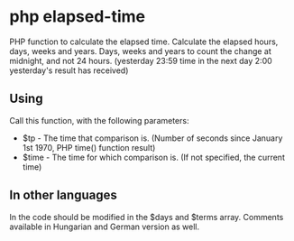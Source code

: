 # php elapsed-time
PHP function to calculate the elapsed time. Calculate the elapsed hours, days, weeks and years. Days, weeks and years to count the change at midnight, and not 24 hours. (yesterday 23:59 time in the next day 2:00 yesterday's result has received)

## Using
Call this function, with the following parameters:
* $tp - The time that comparison is. (Number of seconds since January 1st 1970, PHP time() function result)
* $time - The time for which comparison is. (If not specified, the current time)

## In other languages
In the code should be modified in the $days and $terms array. Comments available in Hungarian and German version as well.
